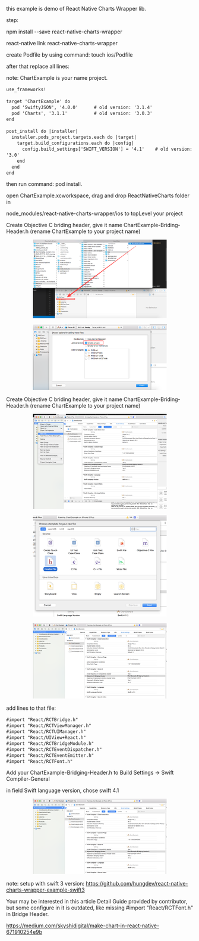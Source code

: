 this example is demo of React Native Charts Wrapper lib.

step:

npm install --save react-native-charts-wrapper

react-native link react-native-charts-wrapper

create Podfile by using command: touch ios/Podfile

after that replace all lines:

note: ChartExample is your name project.

```
use_frameworks!

target 'ChartExample' do
  pod 'SwiftyJSON', '4.0.0'      # old version: '3.1.4'
  pod 'Charts', '3.1.1'          # old version: '3.0.3'
end

post_install do |installer|
  installer.pods_project.targets.each do |target|
    target.build_configurations.each do |config|
      config.build_settings['SWIFT_VERSION'] = '4.1'    # old version: '3.0' 
    end
  end
end
```

then run command: pod install.

open ChartExample.xcworkspace, drag and drop ReactNativeCharts folder in 

node_modules/react-native-charts-wrapper/ios to topLevel your project


Create Objective C briding header, give it name ChartExample-Briding-Header.h    (rename ChartExample to your project name)

<p align="center">
  <img src="https://github.com/hungdev/react-native-charts-wrapper-example-swift4/blob/master/img/img1.png?raw=true" width=360/>
</p>

<p align="center">
  <img src="https://github.com/hungdev/react-native-charts-wrapper-example-swift4/blob/master/img/img2.png?raw=true" width=360/>
</p>


Create Objective C briding header, give it name ChartExample-Briding-Header.h    (rename ChartExample to your project name)

<p align="center">
  <img src="https://github.com/hungdev/react-native-charts-wrapper-example-swift4/blob/master/img/img3.png?raw=true" width=360/>
</p>

<p align="center">
  <img src="https://github.com/hungdev/react-native-charts-wrapper-example-swift4/blob/master/img/img4.png?raw=true" width=360/>
</p>

<p align="center">
  <img src="https://github.com/hungdev/react-native-charts-wrapper-example-swift4/blob/master/img/img5.png?raw=true" width=360/>
</p>

add lines to that file:

```
#import "React/RCTBridge.h"
#import "React/RCTViewManager.h"
#import "React/RCTUIManager.h"
#import "React/UIView+React.h"
#import "React/RCTBridgeModule.h"
#import "React/RCTEventDispatcher.h"
#import "React/RCTEventEmitter.h"
#import "React/RCTFont.h"
```

Add your ChartExample-Bridging-Header.h to Build Settings -> Swift Compiler-General

in field Swift language version, chose swift 4.1

<p align="center">
  <img src="https://github.com/hungdev/react-native-charts-wrapper-example-swift4/blob/master/img/img5.png?raw=true" width=360/>
</p>


note: setup with swift 3 version: https://github.com/hungdev/react-native-charts-wrapper-example-swift3

Your may be interested in this article Detail Guide provided by contributor, but some configure in it is outdated, like missing #import "React/RCTFont.h" in Bridge Header.

https://medium.com/skyshidigital/make-chart-in-react-native-671910254e9b